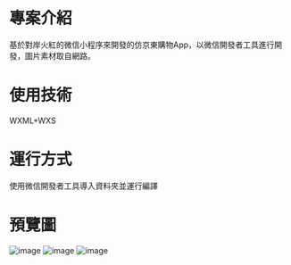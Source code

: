 # 專案介紹
基於對岸火紅的微信小程序來開發的仿京東購物App，以微信開發者工具進行開發，圖片素材取自網路。
# 使用技術
WXML+WXS
# 運行方式
使用微信開發者工具導入資料夾並運行編譯
# 預覽圖
![image](https://github.com/user-attachments/assets/24903c2a-bf34-4865-b5d7-c33b22c73077)
![image](https://github.com/user-attachments/assets/6294c105-382b-4c55-adb5-94bc0d3b7b1d)
![image](https://github.com/user-attachments/assets/3c76e5bf-e3d3-4ab9-9aba-cff6765a1119)



